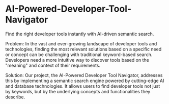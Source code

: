 # AI-Powered-Developer-Tool-Navigator
Find the right developer tools instantly with AI-driven semantic search.

Problem: 
In the vast and ever-growing landscape of developer tools and technologies, finding the most relevant solutions based on a specific need or concept can be challenging with traditional keyword-based search. Developers need a more intuitive way to discover tools based on the "meaning" and context of their requirements.

Solution: 
Our project, the AI-Powered Developer Tool Navigator, addresses this by implementing a semantic search engine powered by cutting-edge AI and database technologies. It allows users to find developer tools not just by keywords, but by the underlying concepts and functionalities they describe.

